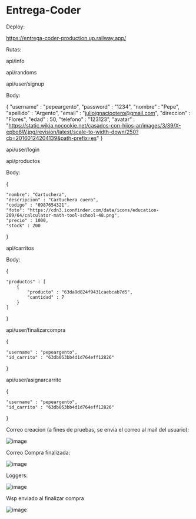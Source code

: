 # Entrega-Coder

Deploy:

https://entrega-coder-production.up.railway.app/



Rutas:

api/info

api/randoms

api/user/signup


Body: 

{
    "username" : "pepeargento",
    "password" : "1234",
    "nombre" : "Pepe",
    "apellido" : "Argento",
    "email" : "julioignaciootero@gmail.com",
    "direccion" : "Flores",
    "edad" : 50,
    "telefono" : "123123",
    "avatar" : "https://static.wikia.nocookie.net/casados-con-hijos-ar/images/3/39/X-epbo6W.jpg/revision/latest/scale-to-width-down/250?cb=20160124204139&path-prefix=es"
}


api/user/login


api/productos

Body:

{

    "nombre": "Cartuchera",
    "descripcion" : "Cartuchera cuero",
    "codigo" : "0987654321",
    "foto": "https://cdn3.iconfinder.com/data/icons/education-209/64/calculator-math-tool-school-48.png",
    "precio" : 1000,
    "stock" : 200

}

api/carritos 

Body:

{

    "productos" : [
        {
            "producto" : "63da9d824f9431caebcab7d5",
            "cantidad" : 7
        }
    ]
}

api/user/finalizarcompra

{

    "username" : "pepeargento",
    "id_carrito" : "63db053bb4d1d764eff12826"

}



api/user/asignarcarrito

{

    "username" : "pepeargento",
    "id_carrito" : "63db053bb4d1d764eff12826"

}



Correo creacion (a fines de pruebas, se envia el correo al mail del usuario):

![image](https://user-images.githubusercontent.com/45604192/216630051-97583e0c-412c-4cc0-a8c7-db63a5b1bb35.png)


Correo Compra finalizada:


![image](https://user-images.githubusercontent.com/45604192/216629820-ad015185-7c38-43b5-bcc7-577e8259c313.png)


Loggers:

![image](https://user-images.githubusercontent.com/45604192/216633040-c376cb2a-1118-4b6e-a292-dc7f60f77444.png)



Wsp enviado al finalizar compra


![image](https://user-images.githubusercontent.com/45604192/216662729-cb3cdc8a-434f-4a4f-a049-dee7b178e4c2.png)



